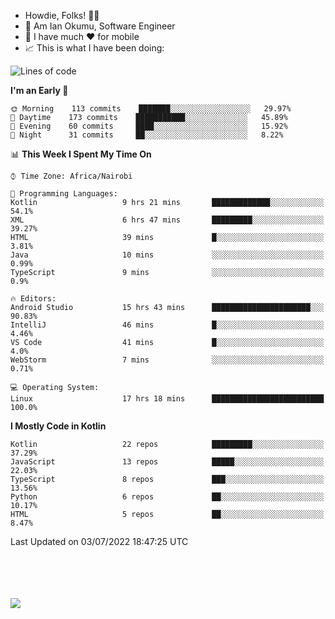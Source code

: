 
* Howdie, Folks! 👋🤓
* 🤪 Am Ian Okumu, Software Engineer
* 📱 I have much ❤️ for mobile
* 📈 This is what I have been doing:
  
<!-- <a href="https://otsembo.github.io/OtsemboPortfolio/" style="margin-right:.5%; margin-top=.5%;">
  <img align="center" src="https://github-readme-stats.vercel.app/api/top-langs/?username=otsembo&layout=compact" />
</a> -->

<!--START_SECTION:waka-->
![Lines of code](https://img.shields.io/badge/From%20Hello%20World%20I%27ve%20Written-482%20Thousand%20lines%20of%20code-blue)

**I'm an Early 🐤** 

```text
🌞 Morning    113 commits    ███████░░░░░░░░░░░░░░░░░░   29.97% 
🌆 Daytime    173 commits    ███████████░░░░░░░░░░░░░░   45.89% 
🌃 Evening    60 commits     ████░░░░░░░░░░░░░░░░░░░░░   15.92% 
🌙 Night      31 commits     ██░░░░░░░░░░░░░░░░░░░░░░░   8.22%

```


📊 **This Week I Spent My Time On** 

```text
⌚︎ Time Zone: Africa/Nairobi

💬 Programming Languages: 
Kotlin                   9 hrs 21 mins       █████████████░░░░░░░░░░░░   54.1% 
XML                      6 hrs 47 mins       █████████░░░░░░░░░░░░░░░░   39.27% 
HTML                     39 mins             █░░░░░░░░░░░░░░░░░░░░░░░░   3.81% 
Java                     10 mins             ░░░░░░░░░░░░░░░░░░░░░░░░░   0.99% 
TypeScript               9 mins              ░░░░░░░░░░░░░░░░░░░░░░░░░   0.9%

🔥 Editors: 
Android Studio           15 hrs 43 mins      ██████████████████████░░░   90.83% 
IntelliJ                 46 mins             █░░░░░░░░░░░░░░░░░░░░░░░░   4.46% 
VS Code                  41 mins             █░░░░░░░░░░░░░░░░░░░░░░░░   4.0% 
WebStorm                 7 mins              ░░░░░░░░░░░░░░░░░░░░░░░░░   0.71%

💻 Operating System: 
Linux                    17 hrs 18 mins      █████████████████████████   100.0%

```

**I Mostly Code in Kotlin** 

```text
Kotlin                   22 repos            █████████░░░░░░░░░░░░░░░░   37.29% 
JavaScript               13 repos            █████░░░░░░░░░░░░░░░░░░░░   22.03% 
TypeScript               8 repos             ███░░░░░░░░░░░░░░░░░░░░░░   13.56% 
Python                   6 repos             ██░░░░░░░░░░░░░░░░░░░░░░░   10.17% 
HTML                     5 repos             ██░░░░░░░░░░░░░░░░░░░░░░░   8.47%

```



 Last Updated on 03/07/2022 18:47:25 UTC
<!--END_SECTION:waka-->

<br />
<br />
<br />
<br />
<a href="https://otsembo.com" style="margin-right:.5%; margin-top=.5%;">
  <img align="center" src="https://github-readme-stats.vercel.app/api?username=otsembo&&show_icons=true&theme=radical" />
</a>
<br />
  
  </div>
<!---
otsembo/otsembo is a ✨ special ✨ repository because its `README.md` (this file) appears on your GitHub profile.
You can click the Preview link to take a look at your changes.
--->
